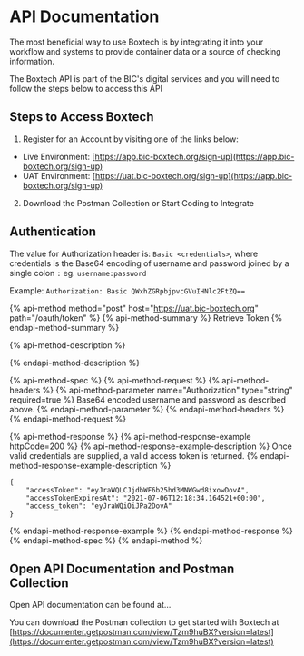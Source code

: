 # API Documentation

The most beneficial way to use Boxtech is by integrating it into your workflow and systems to provide container data or a source of checking information.

The Boxtech API is part of the BIC's digital services and you will need to follow the steps below to access this API

## Steps to Access Boxtech

1. Register for an Account by visiting one of the links below:

* Live Environment: [https://app.bic-boxtech.org/sign-up](https://app.bic-boxtech.org/sign-up)
* UAT Environment:  [https://uat.bic-boxtech.org/sign-up](https://app.bic-boxtech.org/sign-up)

2. Download the Postman Collection or Start Coding to Integrate

## Authentication

The value for Authorization header is: `Basic <credentials>`, where credentials is the Base64 encoding of username and password joined by a single colon `:` eg. `username:password`

Example: `Authorization: Basic QWxhZGRpbjpvcGVuIHNlc2FtZQ==`

{% api-method method="post" host="https://uat.bic-boxtech.org" path="/oauth/token" %}
{% api-method-summary %}
Retrieve Token
{% endapi-method-summary %}

{% api-method-description %}

{% endapi-method-description %}

{% api-method-spec %}
{% api-method-request %}
{% api-method-headers %}
{% api-method-parameter name="Authorization" type="string" required=true %}
Base64 encoded username and password as described above.
{% endapi-method-parameter %}
{% endapi-method-headers %}
{% endapi-method-request %}

{% api-method-response %}
{% api-method-response-example httpCode=200 %}
{% api-method-response-example-description %}
Once valid credentials are supplied, a valid access token is returned.
{% endapi-method-response-example-description %}

```text
{
    "accessToken": "eyJraWQLCJjdbWF6b25hd3MNWGwd8ixowDovA",
    "accessTokenExpiresAt": "2021-07-06T12:18:34.164521+00:00",
    "access_token": "eyJraWQiOiJPa2DovA"
}
```
{% endapi-method-response-example %}
{% endapi-method-response %}
{% endapi-method-spec %}
{% endapi-method %}

## Open API Documentation and Postman Collection

Open API documentation can be found at...

You can download the Postman collection to get started with Boxtech at [https://documenter.getpostman.com/view/Tzm9huBX?version=latest](https://documenter.getpostman.com/view/Tzm9huBX?version=latest)

